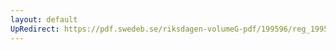 ```yaml
---
layout: default
UpRedirect: https://pdf.swedeb.se/riksdagen-volumeG-pdf/199596/reg_199596/reg_199596_0098.pdf
---
```

